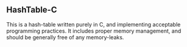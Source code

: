 ## HashTable-C

This is a hash-table written purely in C, and implementing acceptable programming practices. It includes proper memory management, and should be generally free of any memory-leaks.
